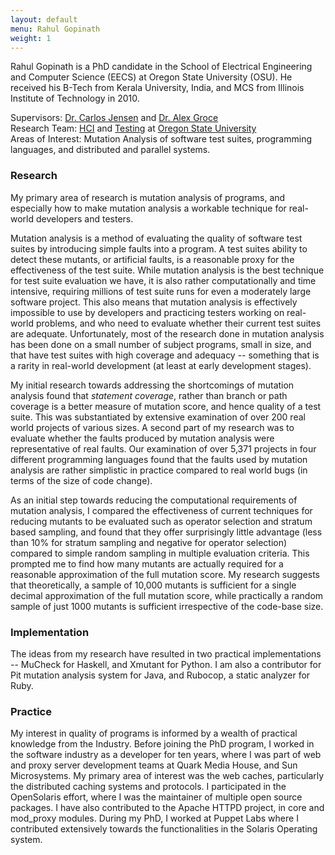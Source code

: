 ```yaml
---
layout: default
menu: Rahul Gopinath
weight: 1
---
```

<link rel="icon" type="image/x-icon" href="/favicon.ico">
Rahul Gopinath is a PhD candidate in the School of Electrical Engineering and Computer Science (EECS) at Oregon State University (OSU). He received his B-Tech  from Kerala University, India, and  MCS from Illinois Institute of Technology in 2010.

Supervisors: [Dr. Carlos Jensen](http://eecs.oregonstate.edu/people/jensen-carlos) and [Dr. Alex Groce](http://eecs.oregonstate.edu/people/groce-alex)<br/>
Research Team: [HCI](http://research.engr.oregonstate.edu/hci/) and [Testing](http://web.engr.oregonstate.edu/~alex/testing/) at [Oregon State University](http://oregonstate.edu/)<br/>
Areas of Interest: Mutation Analysis of software test suites, programming languages, and distributed and parallel systems.<br/>

<h3>Research</h3>
My primary area of research is mutation analysis of programs, and especially how to make mutation analysis a workable technique for real-world developers and testers.

Mutation analysis is a method of evaluating the quality of software test suites by introducing simple faults into a program. A test suites ability to detect these mutants, or artificial faults, is a reasonable proxy for the effectiveness of the test suite. While mutation analysis is the best technique for test suite evaluation we have, it is also rather computationally and time intensive, requiring millions of test suite runs for even a moderately large software project.  This also means that mutation analysis is effectively impossible to use by developers and practicing testers working on real-world problems, and who need to evaluate whether their current test suites are adequate. Unfortunately, most of the research done in mutation analysis has been done on a small number of subject programs, small in size, and that have test suites with high coverage and adequacy -- something that is a rarity in real-world development (at least at early development stages).

My initial research towards addressing the shortcomings of mutation analysis found that <i>statement coverage</i>, rather than branch or path coverage is a better measure of mutation score, and hence quality of a test suite. This was substantiated by extensive examination of over 200 real world projects of various sizes. A second part of my research was to evaluate whether the faults produced by mutation analysis were representative of real faults. Our examination of over 5,371 projects in four different programming languages found that the faults used by mutation analysis are rather simplistic in practice compared to real world bugs (in terms of the size of code change).

As an initial step towards reducing the computational requirements of mutation analysis, I compared the effectiveness of current techniques for reducing mutants to be evaluated such as operator selection and stratum based sampling, and found that they offer surprisingly little advantage (less than 10% for stratum sampling and negative for operator selection) compared to simple random sampling in multiple evaluation criteria. This prompted me to find how many mutants are actually required for a reasonable approximation of the full mutation score. My research suggests that theoretically, a sample of 10,000 mutants is sufficient for a single decimal approximation of the full mutation score, while practically a random sample of just 1000 mutants is sufficient irrespective of the code-base size.

<h3>Implementation</h3>
The ideas from my research have resulted in two practical implementations -- MuCheck for Haskell, and Xmutant for Python. I am also a contributor for Pit mutation analysis system for Java, and Rubocop, a static analyzer for Ruby.

<h3>Practice</h3>
My interest in quality of programs is informed by a wealth of practical knowledge from the Industry. Before joining the PhD program, I worked in the software industry as a developer for ten years, where I was part of web and proxy server development teams at Quark Media House, and Sun Microsystems. My primary area of interest was the web caches,  particularly the distributed caching systems and protocols. I participated in the OpenSolaris effort, where I was the maintainer of multiple open source packages. I have also contributed to the Apache HTTPD project, in core and mod_proxy modules. During my PhD, I worked at Puppet  Labs where I contributed extensively towards the functionalities in the Solaris Operating system.



